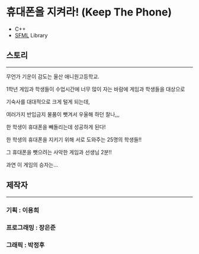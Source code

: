 # 휴대폰을 지켜라! (Keep The Phone)

* C++
* [SFML](https://github.com/SFML/SFML) Library

## 스토리
---------------

무언가 기운이 감도는 울산 애니원고등학교.

1학년 게임과 학생들이 수업시간에 너무 많이 자는 바람에 게임과 학생들을 대상으로

기숙사를 대대적으로 크게 털게 되는데,

여러가지 반입금지 물품이 뺏겨서 우울해 하던 찰나,,,

한 학생이 휴대폰을 빼돌리는데 성공하게 된다!

한 학생의 휴대폰을 지키기 위해 서로 도와주는 25명의 학생들!!

그 휴대폰을 뺏으려는 사악한 게임과 선생님 2분!!

과연 이 게임의 승자는...

## 제작자
-------------

### 기획 : 이용희

### 프로그래밍 : 장은준

### 그래픽 : 박정후

